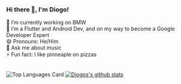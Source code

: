 ### Hi there 👋, I'm Diogo!

🔭 I’m currently working on BMW<br />
🌱 I’m a Flutter and Android Dev, and on my way to become a Google Developer Expert<br />
😄 Pronouns: He/Him<br />
💬 Ask me about music<br />
⚡ Fun fact: I like pinneaple on pizzas<br />
<br />

![Top Languages Card](https://github-readme-stats.vercel.app/api/top-langs/?username=diogosequeira94&hide=css,html)
[![Diogos's github stats](https://github-readme-stats.vercel.app/api?username=diogosequeira94&count_private=true&show_icons=true&theme=gruvbox)](https://github.com/diogosequeira94/github-readme-stats)

